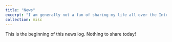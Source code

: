 ```yaml
---
title: "News"
excerpt: "I am generally not a fan of sharing my life all over the Internet, but would love to keep a record of things that I thought worth doing. Then one day when I look back, maybe I'll surprise me."
collection: misc
---
```


This is the beginning of this news log. Nothing to share today!
